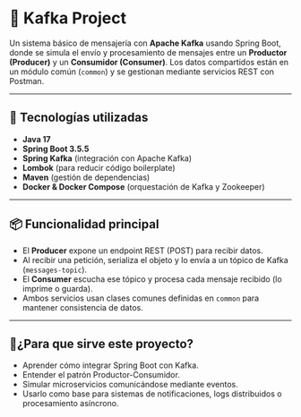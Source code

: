 # 🚀 Kafka Project

Un sistema básico de mensajería con **Apache Kafka** usando Spring Boot, donde se simula el envío y procesamiento de mensajes entre un **Productor (Producer)** y un **Consumidor (Consumer)**. Los datos compartidos están en un módulo común (`common`) y se gestionan mediante servicios REST con Postman.

---

## 🧩 Tecnologías utilizadas

- **Java 17**
- **Spring Boot 3.5.5**
- **Spring Kafka** (integración con Apache Kafka)
- **Lombok** (para reducir código boilerplate)
- **Maven** (gestión de dependencias)
- **Docker & Docker Compose** (orquestación de Kafka y Zookeeper)

---


## 📦 Funcionalidad principal

- El **Producer** expone un endpoint REST (POST) para recibir datos.
- Al recibir una petición, serializa el objeto y lo envía a un tópico de Kafka (`messages-topic`).
- El **Consumer** escucha ese tópico y procesa cada mensaje recibido (lo imprime o guarda).
- Ambos servicios usan clases comunes definidas en `common` para mantener consistencia de datos.

---
## 🎯¿Para que sirve este proyecto?
- Aprender cómo integrar Spring Boot con Kafka.
- Entender el patrón Productor-Consumidor.
- Simular microservicios comunicándose mediante eventos.
- Usarlo como base para sistemas de notificaciones, logs distribuidos o procesamiento asíncrono.



